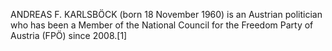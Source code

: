 ANDREAS F. KARLSBÖCK (born 18 November 1960) is an Austrian politician who has been a Member of the National Council for the Freedom Party of Austria (FPÖ) since 2008.[1]
